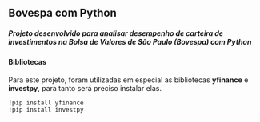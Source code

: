 ## Bovespa com Python

##### Projeto desenvolvido para analisar desempenho de carteira de investimentos na Bolsa de Valores de São Paulo (Bovespa) com Python

#### Bibliotecas

Para este projeto, foram utilizadas em especial as bibliotecas **yfinance** e **investpy**, para tanto será preciso instalar elas.

```
!pip install yfinance
!pip install investpy
```

